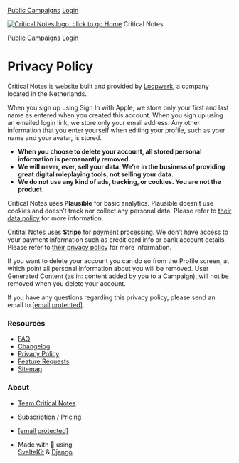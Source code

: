[Public Campaigns](https://www.critical-notes.com/public) [Login](https://www.critical-notes.com/login)

[![Critical Notes logo, click to go Home](/_app/immutable/assets/logo.yHrP3Dhf.svg)](https://www.critical-notes.com/) Critical Notes

[Public Campaigns](https://www.critical-notes.com/public) [Login](https://www.critical-notes.com/login)

Privacy Policy
==============

Critical Notes is website built and provided by [Loopwerk](https://www.loopwerk.io/), a company located in the Netherlands.

When you sign up using Sign In with Apple, we store only your first and last name as entered when you created this account. When you sign up using an emailed login link, we store only your email address. Any other information that you enter yourself when editing your profile, such as your name and your avatar, is stored.

* **When you choose to delete your account, all stored personal information is permanantly removed.**
* **We will never, ever, sell your data. We’re in the business of providing great digital roleplaying tools, not selling your data.**
* **We do not use any kind of ads, tracking, or cookies. You are not the product.**

Critical Notes uses **Plausible** for basic analytics. Plausible doesn’t use cookies and doesn’t track nor collect any personal data. Please refer to [their data policy](https://plausible.io/data-policy) for more information.

Critital Notes uses **Stripe** for payment processing. We don’t have access to your payment information such as credit card info or bank account details. Please refer to [their privacy policy](https://stripe.com/privacy) for more information.

If you want to delete your account you can do so from the Profile screen, at which point all personal information about you will be removed. User Generated Content (as in: content added by you to a Campaign), will not be removed when you delete your account.

If you have any questions regarding this privacy policy, please send an email to [\[email protected\]](https://www.critical-notes.com/cdn-cgi/l/email-protection).

### Resources

* [FAQ](https://www.critical-notes.com/faq "Frequently Asked Questions")
* [Changelog](https://www.critical-notes.com/changelog)
* [Privacy Policy](https://www.critical-notes.com/privacy)
* [Feature Requests](https://www.critical-notes.com/roadmap)
* [Sitemap](https://www.critical-notes.com/sitemap.txt)

### About

* [Team Critical Notes](https://www.loopwerk.io/)
* [Subscription / Pricing](https://www.critical-notes.com/subscriptions)
* [\[email protected\]](https://www.critical-notes.com/cdn-cgi/l/email-protection)[](https://bsky.app/profile/critical-notes.com "Bluesky")[](https://dice.camp/@CriticalNotes "Mastodon")[](https://hachyderm.io/@kevinrenskers "Mastodon")

* Made with 🧡 using  
    [SvelteKit](https://kit.svelte.dev/) & [Django](https://www.djangoproject.com/).